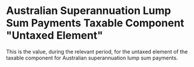# Australian Superannuation Lump Sum Payments Taxable Component "Untaxed Element"
This is the value, during the relevant period, for the untaxed element of the taxable component for Australian superannuation lump sum payments.